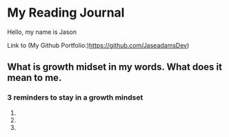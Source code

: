 # **My Reading Journal**

Hello, my name is Jason

Link to (My Github Portfolio:)https://github.com/JaseadamsDev)

## What is growth midset in my words. What does it mean to me.

### 3 reminders to stay in a growth mindset

1.
2.
3.

